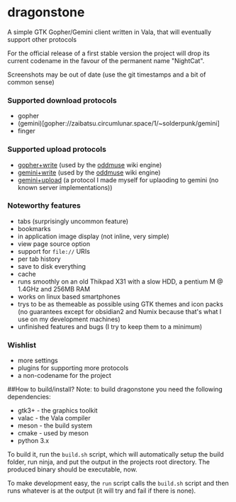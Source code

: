# dragonstone

A simple GTK Gopher/Gemini client written in Vala, that will eventually support other protocols

For the official release of a first stable version the project will drop its current codename in the favour of the permanent name "NightCat".

Screenshots may be out of date (use the git timestamps and a bit of common sense)

### Supported download protocols
- gopher
- (gemini)[gopher://zaibatsu.circumlunar.space/1/~solderpunk/gemini]
- finger

### Supported upload protocols
- [gopher+write](https://alexschroeder.ch/wiki/2017-12-30_Gopher_Wiki) (used by the [oddmuse](https://oddmuse.org/) wiki engine)
- [gemini+write](https://alexschroeder.ch/wiki/2020-06-04_Gemini_Upload) (used by the [oddmuse](https://oddmuse.org/) wiki engine)
- [gemini+upload](https://alexschroeder.ch/wiki/Baschdels_spin_on_Gemini_uploading) (a protocol I made myself for uplaoding to gemini (no known server implementations))

### Noteworthy features
- tabs (surprisingly uncommon feature)
- bookmarks
- in application image display (not inline, very simple)
- view page source option
- support for `file://` URIs
- per tab history
- save to disk everything
- cache
- runs smoothly on an old Thikpad X31 with a slow HDD, a pentium M @ 1.4GHz and 256MB RAM
- works on linux based smartphones
- trys to be as themeable as possible using GTK themes and icon packs (no guarantees except for obsidian2 and Numix because that's what I use on my development machines)
- unfinished features and bugs (I try to keep them to a minimum)

### Wishlist
- more settings
- plugins for supporting more protocols
- a non-codename for the project

##How to build/install?
Note: to build dragonstone you need the following dependencies:
- gtk3+ - the graphics toolkit
- valac - the Vala compiler
- meson - the build system
- cmake - used by meson
- python 3.x

To build it, run the `build.sh` script, which will automatically setup
the build folder, run ninja, and put the output in the projects root
directory. The produced binary should be executable, now.

To make development easy, the `run` script calls the `build.sh` script
and then runs whatever is at the output (it will try and fail if there is none).
